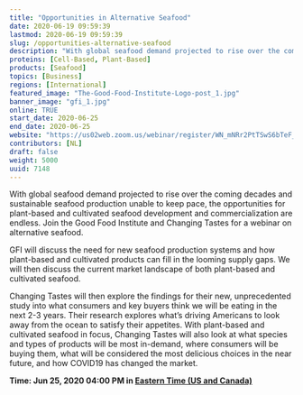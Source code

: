 ```yaml
---
title: "Opportunities in Alternative Seafood"
date: 2020-06-19 09:59:39
lastmod: 2020-06-19 09:59:39
slug: /opportunities-alternative-seafood
description: "With global seafood demand projected to rise over the coming decades and sustainable seafood production unable to keep pace, the opportunities for plant-based and cultivated seafood development and commercialization are endless. Join the Good Food Institute and Changing Tastes for a webinar on alternative seafood.GFI will discuss the need for new seafood production systems and how plant-based and cultivated products can fill in the looming supply gaps. We will then discuss the current market landscape of both plant-based and cultivated seafood."
proteins: [Cell-Based, Plant-Based]
products: [Seafood]
topics: [Business]
regions: [International]
featured_image: "The-Good-Food-Institute-Logo-post_1.jpg"
banner_image: "gfi_1.jpg"
online: TRUE
start_date: 2020-06-25
end_date: 2020-06-25
website: "https://us02web.zoom.us/webinar/register/WN_mNRr2PtTSwS6bTeF_v2swg"
contributors: [NL]
draft: false
weight: 5000
uuid: 7148
---
```

<p>With global seafood demand projected to rise over the coming decades and sustainable seafood production unable to keep pace, the opportunities for plant-based and cultivated seafood development and commercialization are endless. Join the Good Food Institute and Changing Tastes for a webinar on alternative seafood.</p>
<p>GFI will discuss the need for new seafood production systems and how plant-based and cultivated products can fill in the looming supply gaps. We will then discuss the current market landscape of both plant-based and cultivated seafood.</p>
<p>Changing Tastes will then explore the findings for their new, unprecedented study into what consumers and key buyers think we will be eating in the next 2-3 years. Their research explores what’s driving Americans to look away from the ocean to satisfy their appetites. With plant-based and cultivated seafood in focus, Changing Tastes will also look at what species and types of products will be most in-demand, where consumers will be buying them, what will be considered the most delicious choices in the near future, and how COVID19 has changed the market.</p>
<p><strong>Time: Jun 25, 2020 04:00 PM in <a href=";">Eastern Time (US and Canada)</a></strong></p>
